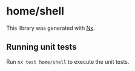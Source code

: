 # home/shell

This library was generated with [Nx](https://nx.dev).

## Running unit tests

Run `nx test home/shell` to execute the unit tests.
